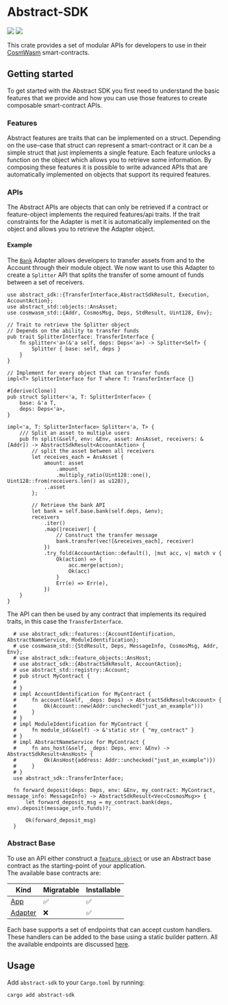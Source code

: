 # Abstract-SDK

<!-- [![](https://img.shields.io/badge/github-8da0cb?style=for-the-badge&labelColor=555555&logo=github)](https://github.com/AbstractSDK/abstract)   -->

[![](https://docs.rs/abstract-sdk/badge.svg)](https://docs.rs/abstract-sdk) [![](https://img.shields.io/crates/v/abstract-sdk)](https://crates.io/crates/abstract-sdk)

This crate provides a set of modular APIs for developers to use in their [CosmWasm](https://cosmwasm.com/)
smart-contracts.

## Getting started

To get started with the Abstract SDK you first need to understand the basic features that we provide and how you can use
those features to create composable smart-contract APIs.

### Features

Abstract features are traits that can be implemented on a struct. Depending on the use-case that struct can represent a
smart-contract or it can be a simple struct that just implements a single feature. Each feature unlocks a function on
the object
which allows you to retrieve some information. By composing these features it is possible to write advanced APIs
that are automatically implemented on objects that support its required features.

### APIs

The Abstract APIs are objects that can only be retrieved if a contract or feature-object implements the required
features/api traits. If the trait constraints for the Adapter is met it is automatically implemented on the object and
allows you to retrieve the Adapter object.

#### Example

The [`Bank`](https://docs.rs/abstract-sdk/latest/abstract_sdk/apis/bank) Adapter allows developers to transfer assets from and to the Account through their module object. We now want to use this Adapter to create a `Splitter` API that splits the transfer of some amount of funds between a set of receivers.

```rust,no_run
use abstract_sdk::{TransferInterface,AbstractSdkResult, Execution, AccountAction};
use abstract_std::objects::AnsAsset;
use cosmwasm_std::{Addr, CosmosMsg, Deps, StdResult, Uint128, Env};

// Trait to retrieve the Splitter object
// Depends on the ability to transfer funds
pub trait SplitterInterface: TransferInterface {
    fn splitter<'a>(&'a self, deps: Deps<'a>) -> Splitter<Self> {
        Splitter { base: self, deps }
    }
}

// Implement for every object that can transfer funds
impl<T> SplitterInterface for T where T: TransferInterface {}

#[derive(Clone)]
pub struct Splitter<'a, T: SplitterInterface> {
    base: &'a T,
    deps: Deps<'a>,
}

impl<'a, T: SplitterInterface> Splitter<'a, T> {
    /// Split an asset to multiple users
    pub fn split(&self, env: &Env, asset: AnsAsset, receivers: &[Addr]) -> AbstractSdkResult<AccountAction> {
        // split the asset between all receivers
        let receives_each = AnsAsset {
            amount: asset
                .amount
                .multiply_ratio(Uint128::one(), Uint128::from(receivers.len() as u128)),
            ..asset
        };

        // Retrieve the bank API
        let bank = self.base.bank(self.deps, &env);
        receivers
            .iter()
            .map(|receiver| {
                // Construct the transfer message
                bank.transfer(vec![&receives_each], receiver)
            })
            .try_fold(AccountAction::default(), |mut acc, v| match v {
                Ok(action) => {
                    acc.merge(action);
                    Ok(acc)
                }
                Err(e) => Err(e),
            })
    }
}
```

The API can then be used by any contract that implements its required traits, in this case the `TransferInterface`.

```rust,no_run
  # use abstract_sdk::features::{AccountIdentification, AbstractNameService, ModuleIdentification};
  # use cosmwasm_std::{StdResult, Deps, MessageInfo, CosmosMsg, Addr, Env};
  # use abstract_sdk::feature_objects::AnsHost;
  # use abstract_sdk::{AbstractSdkResult, AccountAction};
  # use abstract_std::registry::Account;
  # pub struct MyContract {
  #     
  # }
  # impl AccountIdentification for MyContract {
  #     fn account(&self, _deps: Deps) -> AbstractSdkResult<Account> {
  #         Ok(Account::new(Addr::unchecked("just_an_example")))
  #     }
  # }
  # impl ModuleIdentification for MyContract {
  #     fn module_id(&self) -> &'static str { "my_contract" }
  # }
  # impl AbstractNameService for MyContract {
  #     fn ans_host(&self, _deps: Deps, env: &Env) -> AbstractSdkResult<AnsHost> {
  #         Ok(AnsHost{address: Addr::unchecked("just_an_example")})
  #     }
  # }
  use abstract_sdk::TransferInterface;

  fn forward_deposit(deps: Deps, env: &Env, my_contract: MyContract, message_info: MessageInfo) -> AbstractSdkResult<Vec<CosmosMsg>> {
      let forward_deposit_msg = my_contract.bank(deps, env).deposit(message_info.funds)?;

      Ok(forward_deposit_msg)
  }
```

### Abstract Base

To use an API either construct a [`feature object`](crate::feature_objects) or use an Abstract base contract as the starting-point of your application.  
The available base contracts are:

| Kind                                                   | Migratable | Installable |
|--------------------------------------------------------|------------|-------------|
| [App](https://crates.io/crates/abstract-app)           | ✅          | ✅           |
| [Adapter](https://crates.io/crates/abstract-adapter)       | ❌          | ✅           |

Each base supports a set of endpoints that can accept custom handlers. These handlers can be added to the base using a static builder pattern.
All the available endpoints are discussed [here](crate::base).

## Usage

Add `abstract-sdk` to your `Cargo.toml` by running:

```bash
cargo add abstract-sdk
```

